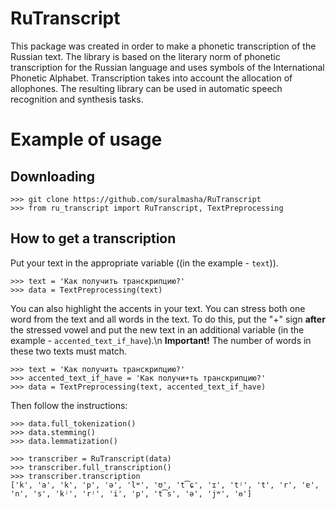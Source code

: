 # RuTranscript

This package was created in order to make a phonetic transcription of the Russian text. The library is based on the literary norm of phonetic transcription for the Russian language and uses symbols of the International Phonetic Alphabet. Transcription takes into account the allocation of allophones. The resulting library can be used in automatic speech recognition and synthesis tasks.

# Example of usage
## Downloading
```
>>> git clone https://github.com/suralmasha/RuTranscript
>>> from ru_transcript import RuTranscript, TextPreprocessing
```

## How to get a transcription
Put your text in the appropriate variable ((in the example - `text`)).
```
>>> text = 'Как получить транскрипцию?'
>>> data = TextPreprocessing(text)
```
You can also highlight the accents in your text. You can stress both one word from the text and all words in the text. To do this, put the "+" sign **after** the stressed vowel and put the new text in an additional variable (in the example - `accented_text_if_have`).\n
**Important!** The number of words in these two texts must match.

```
>>> text = 'Как получить транскрипцию?'
>>> accented_text_if_have = 'Как получи+ть транскрипцию?'
>>> data = TextPreprocessing(text, accented_text_if_have)
```
Then follow the instructions:
```
>>> data.full_tokenization()
>>> data.stemming()
>>> data.lemmatization()

>>> transcriber = RuTranscript(data)
>>> transcriber.full_transcription()
>>> transcriber.transcription
['k', 'a', 'k', 'p', 'ə', 'lʷ', 'ʊ', 't͡ɕ', 'ɪ', 'tʲ', 't', 'r', 'ɐ', 'n', 's', 'kʲ', 'rʲ', 'i', 'p', 't͡s', 'ə', 'jʷ', 'ᵿ']
```
